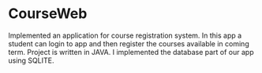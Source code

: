 # CourseWeb
Implemented an application for course registration system. In this app a student can login to app and then register the courses available in coming term. Project is written in JAVA. I implemented the database part of our app using SQLITE.
